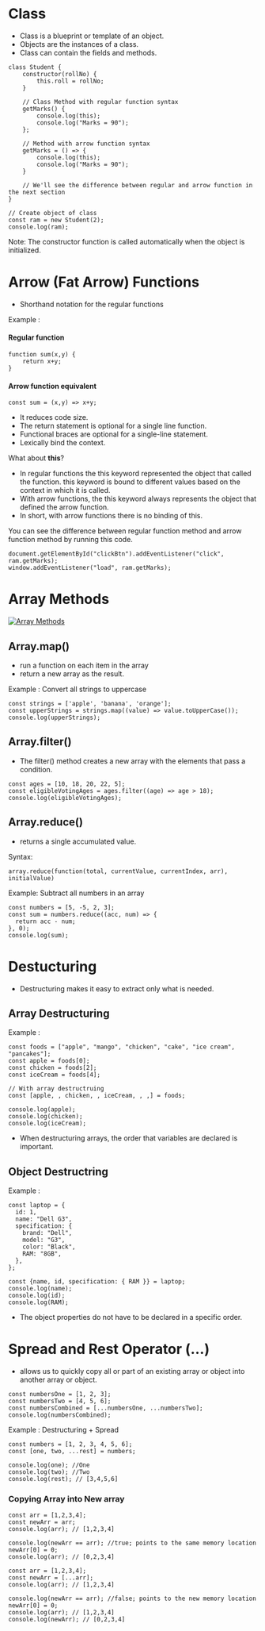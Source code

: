 # Class

- Class is a blueprint or template of an object.
- Objects are the instances of a class.
- Class can contain the fields and methods.

```
class Student {
    constructor(rollNo) {
        this.roll = rollNo;
    }

    // Class Method with regular function syntax
    getMarks() {
        console.log(this);
        console.log("Marks = 90");
    };

    // Method with arrow function syntax
    getMarks = () => {
        console.log(this);
        console.log("Marks = 90");
    }

    // We'll see the difference between regular and arrow function in the next section
}

// Create object of class
const ram = new Student(2);
console.log(ram);
```

Note: The constructor function is called automatically when the object is initialized.

# Arrow (Fat Arrow) Functions

- Shorthand notation for the regular functions

Example : <br />

#### Regular function

```
function sum(x,y) {
    return x+y;
}
```

#### Arrow function equivalent

```
const sum = (x,y) => x+y;
```

- It reduces code size.
- The return statement is optional for a single line function.
- Functional braces are optional for a single-line statement.
- Lexically bind the context.

What about **this**?

- In regular functions the this keyword represented the object that called the function. this keyword is bound to different values based on the context in which it is called.
- With arrow functions, the this keyword always represents the object that defined the arrow function.
- In short, with arrow functions there is no binding of this.

You can see the difference between regular function method and arrow function method by running this code.

```
document.getElementById("clickBtn").addEventListener("click", ram.getMarks);
window.addEventListener("load", ram.getMarks);
```

# Array Methods

[![Array Methods](https://i.redd.it/t2f5w9bms1271.jpg)](https://i.redd.it/t2f5w9bms1271.jpg)

## Array.map()

- run a function on each item in the array
- return a new array as the result.

Example : Convert all strings to uppercase

```
const strings = ['apple', 'banana', 'orange'];
const upperStrings = strings.map((value) => value.toUpperCase());
console.log(upperStrings);
```

## Array.filter()

- The filter() method creates a new array with the elements that pass a condition.

```
const ages = [10, 18, 20, 22, 5];
const eligibleVotingAges = ages.filter((age) => age > 18);
console.log(eligibleVotingAges);
```

## Array.reduce()

- returns a single accumulated value.

Syntax:

```
array.reduce(function(total, currentValue, currentIndex, arr), initialValue)
```

Example: Subtract all numbers in an array

```
const numbers = [5, -5, 2, 3];
const sum = numbers.reduce((acc, num) => {
  return acc - num;
}, 0);
console.log(sum);
```

# Destucturing

- Destructuring makes it easy to extract only what is needed.

## Array Destructuring

Example :

```
const foods = ["apple", "mango", "chicken", "cake", "ice cream", "pancakes"];
const apple = foods[0];
const chicken = foods[2];
const iceCream = foods[4];

// With array destructruing
const [apple, , chicken, , iceCream, , ,] = foods;

console.log(apple);
console.log(chicken);
console.log(iceCream);
```

- When destructuring arrays, the order that variables are declared is important.

## Object Destructring

Example :

```
const laptop = {
  id: 1,
  name: "Dell G3",
  specification: {
    brand: "Dell",
    model: "G3",
    color: "Black",
    RAM: "8GB",
  },
};

const {name, id, specification: { RAM }} = laptop;
console.log(name);
console.log(id);
console.log(RAM);
```

- The object properties do not have to be declared in a specific order.

# Spread and Rest Operator (...)

- allows us to quickly copy all or part of an existing array or object into another array or object.

```
const numbersOne = [1, 2, 3];
const numbersTwo = [4, 5, 6];
const numbersCombined = [...numbersOne, ...numbersTwo];
console.log(numbersCombined);
```

Example : Destructuring + Spread

```
const numbers = [1, 2, 3, 4, 5, 6];
const [one, two, ...rest] = numbers;

console.log(one); //One
console.log(two); //Two
console.log(rest); // [3,4,5,6]
```

### Copying Array into New array

```
const arr = [1,2,3,4];
const newArr = arr;
console.log(arr); // [1,2,3,4]

console.log(newArr == arr); //true; points to the same memory location
newArr[0] = 0;
console.log(arr); // [0,2,3,4]
```

```
const arr = [1,2,3,4];
const newArr = [...arr];
console.log(arr); // [1,2,3,4]

console.log(newArr == arr); //false; points to the new memory location
newArr[0] = 0;
console.log(arr); // [1,2,3,4]
console.log(newArr); // [0,2,3,4]
```
